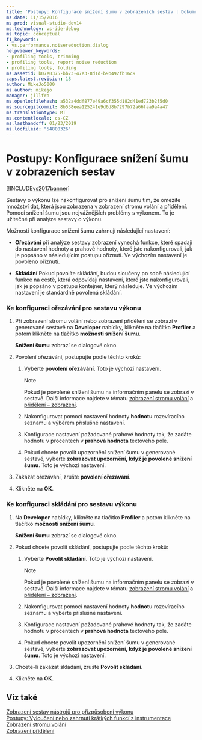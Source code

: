 ```yaml
---
title: 'Postupy: Konfigurace snížení šumu v zobrazeních sestav | Dokumentace Microsoftu'
ms.date: 11/15/2016
ms.prod: visual-studio-dev14
ms.technology: vs-ide-debug
ms.topic: conceptual
f1_keywords:
- vs.performance.noisereduction.dialog
helpviewer_keywords:
- profiling tools, trimming
- profiling tools, report noise reduction
- profiling tools, folding
ms.assetid: b07e0375-bb73-47e3-8d1d-b9b492fb16c9
caps.latest.revision: 18
author: MikeJo5000
ms.author: mikejo
manager: jillfra
ms.openlocfilehash: a532a4ddf877e49a6cf355d182d41ed723b2f5d0
ms.sourcegitcommit: 8b538eea125241e9d6d8b7297b72a66faa9a4a47
ms.translationtype: MT
ms.contentlocale: cs-CZ
ms.lasthandoff: 01/23/2019
ms.locfileid: "54800326"
---
```

# <a name="how-to-configure-noise-reduction-in-report-views"></a>Postupy: Konfigurace snížení šumu v zobrazeních sestav
[!INCLUDE[vs2017banner](../includes/vs2017banner.md)]

Sestavy o výkonu lze nakonfigurovat pro snížení šumu tím, že omezíte množství dat, která jsou zobrazena v zobrazení stromu volání a přidělení. Pomocí snížení šumu jsou nejvážnějších problémy s výkonem. To je užitečné při analýze sestavy o výkonu.  
  
 Možnosti konfigurace snížení šumu zahrnují následující nastavení:  
  
-   **Ořezávání** při analýze sestavy zobrazení vynechá funkce, které spadají do nastavení hodnoty a prahové hodnoty, které jste nakonfigurovali, jak je popsáno v následujícím postupu oříznutí. Ve výchozím nastavení je povoleno oříznutí.  
  
-   **Skládání** Pokud povolíte skládání, budou sloučeny po sobě následující funkce na cestě, která odpovídají nastavení, které jste nakonfigurovali, jak je popsáno v postupu kontejner, který následuje. Ve výchozím nastavení je standardně povolená skládání.  
  
### <a name="to-configure-trimming-for-a-performance-report"></a>Ke konfiguraci ořezávání pro sestavu výkonu  
  
1.  Při zobrazení stromu volání nebo zobrazení přidělení se zobrazí v generované sestavě na **Developer** nabídky, klikněte na tlačítko **Profiler** a potom klikněte na tlačítko **možnosti snížení šumu**.  
  
     **Snížení šumu** zobrazí se dialogové okno.  
  
2.  Povolení ořezávání, postupujte podle těchto kroků:  
  
    1.  Vyberte **povolení ořezávání**. Toto je výchozí nastavení.  
  
        > [!NOTE]
        >  Pokud je povolené snížení šumu na informačním panelu se zobrazí v sestavě. Další informace najdete v tématu [zobrazení stromu volání](../profiling/call-tree-view.md) a [přidělení – zobrazení](../profiling/dotnet-memory-allocations-view.md).  
  
    2.  Nakonfigurovat pomocí nastavení hodnoty **hodnotu** rozevíracího seznamu a výběrem příslušné nastavení.  
  
    3.  Konfigurace nastavení požadované prahové hodnoty tak, že zadáte hodnotu v procentech v **prahová hodnota** textového pole.  
  
    4.  Pokud chcete povolit upozornění snížení šumu v generované sestavě, vyberte **zobrazovat upozornění, když je povolené snížení šumu**. Toto je výchozí nastavení.  
  
3.  Zakázat ořezávání, zrušte **povolení ořezávání**.  
  
4.  Klikněte na **OK**.  
  
### <a name="to-configure-folding-for-a-performance-report"></a>Ke konfiguraci skládání pro sestavu výkonu  
  
1.  Na **Developer** nabídky, klikněte na tlačítko **Profiler** a potom klikněte na tlačítko **možnosti snížení šumu**.  
  
     **Snížení šumu** zobrazí se dialogové okno.  
  
2.  Pokud chcete povolit skládání, postupujte podle těchto kroků:  
  
    1.  Vyberte **Povolit skládání**. Toto je výchozí nastavení.  
  
        > [!NOTE]
        >  Pokud je povolené snížení šumu na informačním panelu se zobrazí v sestavě. Další informace najdete v tématu [zobrazení stromu volání](../profiling/call-tree-view.md) a [přidělení – zobrazení](../profiling/dotnet-memory-allocations-view.md).  
  
    2.  Nakonfigurovat pomocí nastavení hodnoty **hodnotu** rozevíracího seznamu a vyberte příslušné nastavení.  
  
    3.  Konfigurace nastavení požadované prahové hodnoty tak, že zadáte hodnotu v procentech v **prahová hodnota** textového pole.  
  
    4.  Pokud chcete povolit upozornění snížení šumu v generované sestavě, vyberte **zobrazovat upozornění, když je povolené snížení šumu**. Toto je výchozí nastavení.  
  
3.  Chcete-li zakázat skládání, zrušte **Povolit skládání**.  
  
4.  Klikněte na **OK**.  
  
## <a name="see-also"></a>Viz také  
 [Zobrazení sestav nástrojů pro přizpůsobení výkonu](../profiling/customizing-performance-tools-report-views.md)   
 [Postupy: Vyloučení nebo zahrnutí krátkých funkcí z instrumentace](../profiling/how-to-exclude-or-include-short-functions-from-instrumentation.md)   
 [Zobrazení stromu volání](../profiling/call-tree-view.md)   
 [Zobrazení přidělení](../profiling/dotnet-memory-allocations-view.md)
